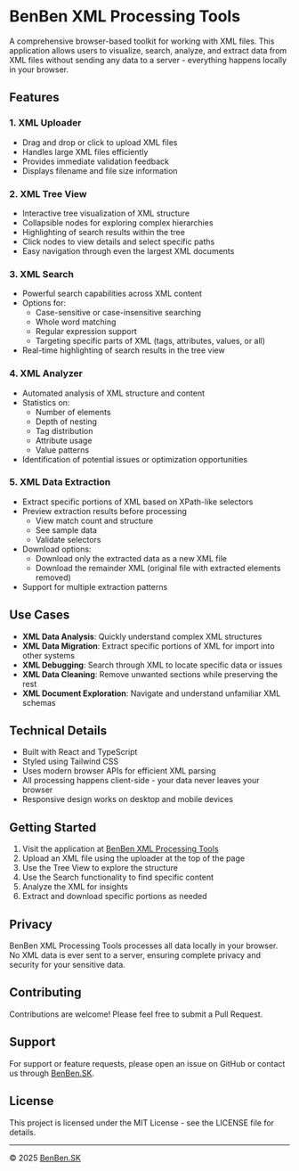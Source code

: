 
# BenBen XML Processing Tools

A comprehensive browser-based toolkit for working with XML files. This application allows users to visualize, search, analyze, and extract data from XML files without sending any data to a server - everything happens locally in your browser.

## Features

### 1. XML Uploader
- Drag and drop or click to upload XML files
- Handles large XML files efficiently
- Provides immediate validation feedback
- Displays filename and file size information

### 2. XML Tree View
- Interactive tree visualization of XML structure
- Collapsible nodes for exploring complex hierarchies
- Highlighting of search results within the tree
- Click nodes to view details and select specific paths
- Easy navigation through even the largest XML documents

### 3. XML Search
- Powerful search capabilities across XML content
- Options for:
  - Case-sensitive or case-insensitive searching
  - Whole word matching
  - Regular expression support
  - Targeting specific parts of XML (tags, attributes, values, or all)
- Real-time highlighting of search results in the tree view

### 4. XML Analyzer
- Automated analysis of XML structure and content
- Statistics on:
  - Number of elements
  - Depth of nesting
  - Tag distribution
  - Attribute usage
  - Value patterns
- Identification of potential issues or optimization opportunities

### 5. XML Data Extraction
- Extract specific portions of XML based on XPath-like selectors
- Preview extraction results before processing
  - View match count and structure
  - See sample data
  - Validate selectors
- Download options:
  - Download only the extracted data as a new XML file
  - Download the remainder XML (original file with extracted elements removed)
- Support for multiple extraction patterns

## Use Cases

- **XML Data Analysis**: Quickly understand complex XML structures
- **XML Data Migration**: Extract specific portions of XML for import into other systems
- **XML Debugging**: Search through XML to locate specific data or issues
- **XML Data Cleaning**: Remove unwanted sections while preserving the rest
- **XML Document Exploration**: Navigate and understand unfamiliar XML schemas

## Technical Details

- Built with React and TypeScript
- Styled using Tailwind CSS
- Uses modern browser APIs for efficient XML parsing
- All processing happens client-side - your data never leaves your browser
- Responsive design works on desktop and mobile devices

## Getting Started

1. Visit the application at [BenBen XML Processing Tools](https://xml-explorer-analyzer-toolkit.lovable.app/)
2. Upload an XML file using the uploader at the top of the page
3. Use the Tree View to explore the structure
4. Use the Search functionality to find specific content
5. Analyze the XML for insights
6. Extract and download specific portions as needed

## Privacy

BenBen XML Processing Tools processes all data locally in your browser. No XML data is ever sent to a server, ensuring complete privacy and security for your sensitive data.

## Contributing

Contributions are welcome! Please feel free to submit a Pull Request.

## Support

For support or feature requests, please open an issue on GitHub or contact us through [BenBen.SK](https://benben.sk/).

## License

This project is licensed under the MIT License - see the LICENSE file for details.

---

© 2025 [BenBen.SK](https://benben.sk/)
